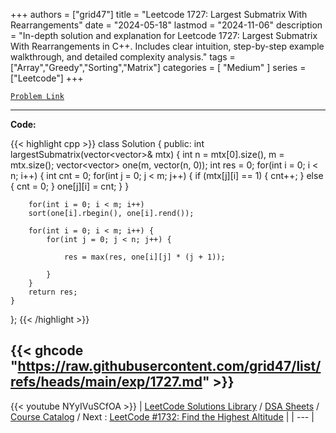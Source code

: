 
+++
authors = ["grid47"]
title = "Leetcode 1727: Largest Submatrix With Rearrangements"
date = "2024-05-18"
lastmod = "2024-11-06"
description = "In-depth solution and explanation for Leetcode 1727: Largest Submatrix With Rearrangements in C++. Includes clear intuition, step-by-step example walkthrough, and detailed complexity analysis."
tags = ["Array","Greedy","Sorting","Matrix"]
categories = [
    "Medium"
]
series = ["Leetcode"]
+++



[`Problem Link`](https://leetcode.com/problems/largest-submatrix-with-rearrangements/description/)

---
**Code:**

{{< highlight cpp >}}
class Solution {
public:
    int largestSubmatrix(vector<vector<int>>& mtx) {
        int n = mtx[0].size(), m = mtx.size();
        vector<vector<int>> one(m, vector<int>(n, 0));
        int res = 0;
        for(int i = 0; i < n; i++) {
            int cnt = 0;
            for(int j = 0; j < m; j++) {
                if (mtx[j][i] == 1) { cnt++; } 
                else { cnt = 0; }
                one[j][i] = cnt;
            }
        }
        
        for(int i = 0; i < m; i++)
        sort(one[i].rbegin(), one[i].rend());

        for(int i = 0; i < m; i++) {
            for(int j = 0; j < n; j++) {
                
                res = max(res, one[i][j] * (j + 1));
                
            }
        }
        return res;
    }
};
{{< /highlight >}}

{{< ghcode "https://raw.githubusercontent.com/grid47/list/refs/heads/main/exp/1727.md" >}}
---
{{< youtube NYyIVuSCfOA >}}
| [LeetCode Solutions Library](https://grid47.xyz/leetcode/) / [DSA Sheets](https://grid47.xyz/sheets/) / [Course Catalog](https://grid47.xyz/courses/) / Next : [LeetCode #1732: Find the Highest Altitude](https://grid47.xyz/posts/leetcode-1732-find-the-highest-altitude-solution/) |
| --- |
